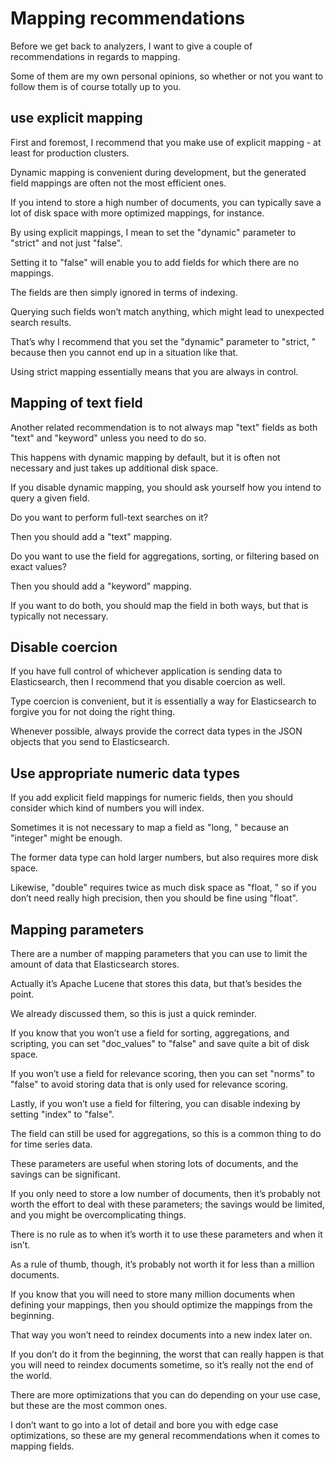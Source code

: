 # Mapping recommendations

Before we get back to analyzers, I want to give a couple of recommendations in regards to mapping.

Some of them are my own personal opinions, so whether or not you want to follow them is of course totally up to you.

## use explicit mapping

First and foremost, I recommend that you make use of explicit mapping - at least for production clusters.

Dynamic mapping is convenient during development, but the generated field mappings are often not the most efficient ones.

If you intend to store a high number of documents, you can typically save a lot of disk space with more optimized mappings, for instance.

By using explicit mappings, I mean to set the "dynamic" parameter to "strict"  and not just "false".

Setting it to "false" will enable you to add fields for which there are no mappings.

The fields are then simply ignored in terms of indexing.

Querying such fields won’t match anything, which might lead to unexpected search results.

That’s why I recommend that you set the "dynamic" parameter to "strict, " because then you cannot end up in a situation like that.

Using strict mapping essentially means that you are always in control.

## Mapping of text field

Another related recommendation is to not always map "text" fields as both "text" and  "keyword" unless you need to do so.

This happens with dynamic mapping by default, but it is often not necessary and just takes up additional disk space.

If you disable dynamic mapping, you should ask yourself how you intend to query a given field.

Do you want to perform full-text searches on it?

 Then you should add a "text" mapping.

Do you want to use the field for aggregations, sorting, or filtering based on exact values?

 Then you should add a "keyword" mapping.

If you want to do both, you should map the field in both ways, but that is typically not necessary.

## Disable coercion

If you have full control of whichever application is sending data to Elasticsearch, then I recommend that you disable coercion as well.

Type coercion is convenient, but it is essentially a way for Elasticsearch to forgive you for not doing the right thing.

Whenever possible, always provide the correct data types in the JSON objects that you send to Elasticsearch.

## Use appropriate numeric data types

If you add explicit field mappings for numeric fields, then you should consider which kind of numbers you will index.

Sometimes it is not necessary to map a field as "long, " because an "integer" might be enough.

The former data type can hold larger numbers, but also requires more disk space.

Likewise, "double" requires twice as much disk space as "float, " so if you don’t need really high precision, then you should be fine using "float".

## Mapping parameters

There are a number of mapping parameters that you can use to limit the amount of data that Elasticsearch stores.

Actually it’s Apache Lucene that stores this data, but that’s besides the point.

We already discussed them, so this is just a quick reminder.

If you know that you won’t use a field for sorting, aggregations, and scripting, you can set "doc_values" to "false" and save quite a bit of disk space.

If you won’t use a field for relevance scoring, then you can set "norms" to "false"  to avoid storing data that is only used for relevance scoring.

Lastly, if you won’t use a field for filtering, you can disable indexing by setting "index"  to "false".

The field can still be used for aggregations, so this is a common thing to do for time series data.

These parameters are useful when storing lots of documents, and the savings can be significant.

If you only need to store a low number of documents, then it’s probably not worth the effort to deal with these parameters; the savings would be limited, and you might be overcomplicating things.

There is no rule as to when it’s worth it to use these parameters and when it isn’t.

As a rule of thumb, though, it’s probably not worth it for less than a million documents.

If you know that you will need to store many million documents when defining your mappings, then you should optimize the mappings from the beginning.

That way you won’t need to reindex documents into a new index later on.

If you don’t do it from the beginning, the worst that can really happen is that you will need to reindex documents sometime, so it’s really not the end of the world.

There are more optimizations that you can do depending on your use case, but these are the most common ones.

I don’t want to go into a lot of detail and bore you with edge case optimizations, so these are my general recommendations when it comes to mapping fields.
